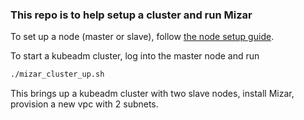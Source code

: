 ### This repo is to help setup a cluster and run Mizar

To set up a node (master or slave), follow [the node setup guide](https://github.com/pdgetrf/mizar_cluster_scripts/blob/main/node_setup.md).

To start a kubeadm cluster, log into the master node and run

```bash
./mizar_cluster_up.sh
```

This brings up a kubeadm cluster with two slave nodes, install Mizar, provision a new vpc with 2 subnets.
